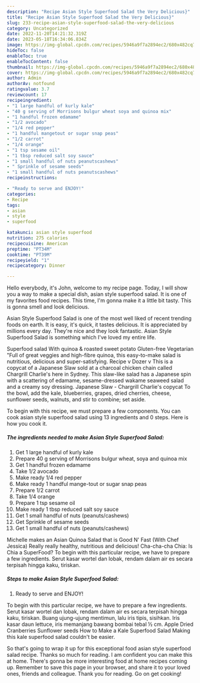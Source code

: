 ```yaml
---
description: "Recipe Asian Style Superfood Salad the Very Delicious}"
title: "Recipe Asian Style Superfood Salad the Very Delicious}"
slug: 233-recipe-asian-style-superfood-salad-the-very-delicious
category: Uncategorized
date: 2022-11-20T14:21:32.319Z
date: 2023-05-18T16:34:06.834Z
image: https://img-global.cpcdn.com/recipes/5946a9f7a2894ec2/680x482cq70/asian-style-superfood-salad-recipe-main-photo.jpg
hideToc: false
enableToc: true
enableTocContent: false
thumbnail: https://img-global.cpcdn.com/recipes/5946a9f7a2894ec2/680x482cq70/asian-style-superfood-salad-recipe-main-photo.jpg
cover: https://img-global.cpcdn.com/recipes/5946a9f7a2894ec2/680x482cq70/asian-style-superfood-salad-recipe-main-photo.jpg
author: Admin
authorAv: notfound
ratingvalue: 3.7
reviewcount: 17
recipeingredient:
- "1 large handful of kurly kale"
- "40 g serving of Morrisons bulgur wheat soya and quinoa mix"
- "1 handful frozen edamame"
- "1/2 avocado"
- "1/4 red pepper"
- "1 handful mangetout or sugar snap peas"
- "1/2 carrot"
- "1/4 orange"
- "1 tsp sesame oil"
- "1 tbsp reduced salt soy sauce"
- "1 small handful of nuts peanutscashews"
- " Sprinkle of sesame seeds"
- "1 small handful of nuts peanutscashews"
recipeinstructions:

- "Ready to serve and ENJOY!"
categories:
- Recipe
tags:
- asian
- style
- superfood

katakunci: asian style superfood 
nutrition: 275 calories
recipecuisine: American
preptime: "PT34M"
cooktime: "PT39M"
recipeyield: "1"
recipecategory: Dinner

---
```



Hello everybody, it's John, welcome to my recipe page. Today, I will show you a way to make a special dish, asian style superfood salad. It is one of my favorites food recipes. This time, I'm gonna make it a little bit tasty. This is gonna smell and look delicious.

Asian Style Superfood Salad is one of the most well liked of recent trending foods on earth. It is easy, it's quick, it tastes delicious. It is appreciated by millions every day. They're nice and they look fantastic. Asian Style Superfood Salad is something which I've loved my entire life.

Superfood salad With quinoa &amp; roasted sweet potato Gluten-free Vegetarian &#34;Full of great veggies and high-fibre quinoa, this easy-to-make salad is nutritious, delicious and super-satisfying. Recipe v Dozer v This is a copycat of a Japanese Slaw sold at a charcoal chicken chain called Chargrill Charlie&#39;s here in Sydney. This slaw-like salad has a Japanese spin with a scattering of edamame, sesame-dressed wakame seaweed salad and a creamy soy dressing. Japanese Slaw - Chargrill Charlie&#39;s copycat To the bowl, add the kale, blueberries, grapes, dried cherries, cheese, sunflower seeds, walnuts, and stir to combine; set aside.


To begin with this recipe, we must prepare a few components. You can cook asian style superfood salad using 13 ingredients and 0 steps. Here is how you cook it.

<!--inarticleads1-->

##### The ingredients needed to make Asian Style Superfood Salad:

1. Get 1 large handful of kurly kale
1. Prepare 40 g serving of Morrisons bulgur wheat, soya and quinoa mix
1. Get 1 handful frozen edamame
1. Take 1/2 avocado
1. Make ready 1/4 red pepper
1. Make ready 1 handful mange-tout or sugar snap peas
1. Prepare 1/2 carrot
1. Take 1/4 orange
1. Prepare 1 tsp sesame oil
1. Make ready 1 tbsp reduced salt soy sauce
1. Get 1 small handful of nuts (peanuts/cashews)
1. Get  Sprinkle of sesame seeds
1. Get 1 small handful of nuts (peanuts/cashews)


Michelle makes an Asian Quinoa Salad that is Good N&#39; Fast (With Chef Jessica) Really really healthy, nutritious and delicious! Cha-cha-cha Chia: Is Chia a SuperFood? To begin with this particular recipe, we have to prepare a few ingredients. Serut kasar wortel dan lobak, rendam dalam air es secara terpisah hingga kaku, tiriskan. 

<!--inarticleads2-->

##### Steps to make Asian Style Superfood Salad:


1. Ready to serve and ENJOY!

To begin with this particular recipe, we have to prepare a few ingredients. Serut kasar wortel dan lobak, rendam dalam air es secara terpisah hingga kaku, tiriskan. Buang ujung-ujung mentimun, lalu iris tipis, sisihkan. Iris kasar daun lettuce, iris memanjang bawang bombai tebal ½ cm. Apple Dried Cranberries Sunflower seeds How to Make a Kale Superfood Salad Making this kale superfood salad couldn&#39;t be easier. 

So that's going to wrap it up for this exceptional food asian style superfood salad recipe. Thanks so much for reading. I am confident you can make this at home. There's gonna be more interesting food at home recipes coming up. Remember to save this page in your browser, and share it to your loved ones, friends and colleague. Thank you for reading. Go on get cooking!
